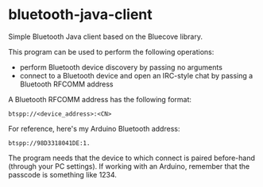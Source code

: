 # bluetooth-java-client
Simple Bluetooth Java client based on the Bluecove library.

This program can be used to perform the following operations:

 - perform Bluetooth device discovery by passing no arguments
 - connect to a Bluetooth device and open an IRC-style chat by passing a Bluetooth RFCOMM address

A Bluetooth RFCOMM address has the following format:

    btspp://<device_address>:<CN>
   
For reference, here's my Arduino Bluetooth address: 

    btspp://98D3318041DE:1.

The program needs that the device to which connect is paired before-hand (through your PC settings). If working with an Arduino, remember that the passcode is something like 1234.
